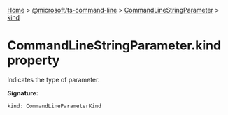 [Home](./index) &gt; [@microsoft/ts-command-line](./ts-command-line.md) &gt; [CommandLineStringParameter](./ts-command-line.commandlinestringparameter.md) &gt; [kind](./ts-command-line.commandlinestringparameter.kind.md)

# CommandLineStringParameter.kind property

Indicates the type of parameter.

**Signature:**
```javascript
kind: CommandLineParameterKind
```

